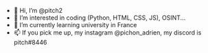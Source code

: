 - 👋 Hi, I’m @pitch2
- 👀 I’m interested in coding (Python, HTML, CSS, JS), OSINT...
- 🌱 I’m currently learning university in France
- 📫 If you pick me up, my instagram @pichon_adrien, my discord is pitch#8446
